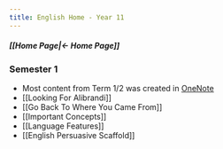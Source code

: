 ```yaml
---
title: English Home - Year 11
---
```


##### [[Home Page|← Home Page]]

### Semester 1
- Most content from Term 1/2 was created in [OneNote](https://educationwaeduau-my.sharepoint.com/personal/ajay_bisnath_student_education_wa_edu_au/_layouts/OneNote.aspx?id=%2Fpersonal%2Fajay_bisnath_student_education_wa_edu_au%2FDocuments%2F2023%20Notes&wd=target%28Bajay%20Bapproved%20Notes%2FChemistry%20%F0%9F%A7%AA.one%7C44C03AFB-DBA4-40D6-9A57-FB2EBA28539B%2F%29)
- [[Looking For Alibrandi]]
- [[Go Back To Where You Came From]]
- [[Important Concepts]]
- [[Language Features]]
- [[English Persuasive Scaffold]]